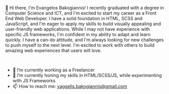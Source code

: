   👋 Hi there, I'm Evangelos Bakogiannis! I recently graduated with a degree in Computer Science and ICT, and I'm excited to start my career as a Front End Web Developer. I have a solid foundation in HTML, SCSS and JavaScript, and I'm eager to apply my skills to build visually appealing and user-friendly web applications. While I may not have experience with specific JS frameworks, I'm confident in my ability to adapt and learn quickly. I have a can-do attitude, and I'm always looking for new challenges to push myself to the next level. I'm excited to work with others to build amazing web experiences that users will love.


<br>


- 🔭 I’m currently working as a Freelancer
- 🌱 I’m currently honing my skills in HTML/SCSS/JS, while experimenting with JS Frameworks
- 📫 How to reach me: vaggelis.bakogiannis@gmail.com
